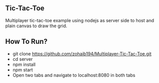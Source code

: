 ## Tic-Tac-Toe

Multiplayer tic-tac-toe example using nodejs as server side to host and plain canvas to draw the grid.

## How To Run?

- git clone https://github.com/zohaib194/Multiplayer-Tic-Tac-Toe.git
- cd server
- npm install
- npm start
- Open two tabs and navigate to localhost:8080 in both tabs
